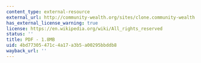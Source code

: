 ```yaml
---
content_type: external-resource
external_url: http://community-wealth.org/sites/clone.community-wealth.org/files/downloads/tool-fannie-mae-main-str.pdf
has_external_license_warning: true
license: https://en.wikipedia.org/wiki/All_rights_reserved
status: ''
title: PDF - 1.8MB
uid: 4bd77305-471c-4a17-a3b5-a00295bbddb8
wayback_url: ''
---
```

